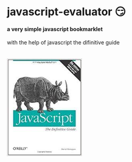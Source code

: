 # javascript-evaluator 😏        
#### a very simple javascript bookmarklet 
 
with the help of javascript the difinitive guide<br/><br/><br/>
![difinitive guide](download.jpg)
